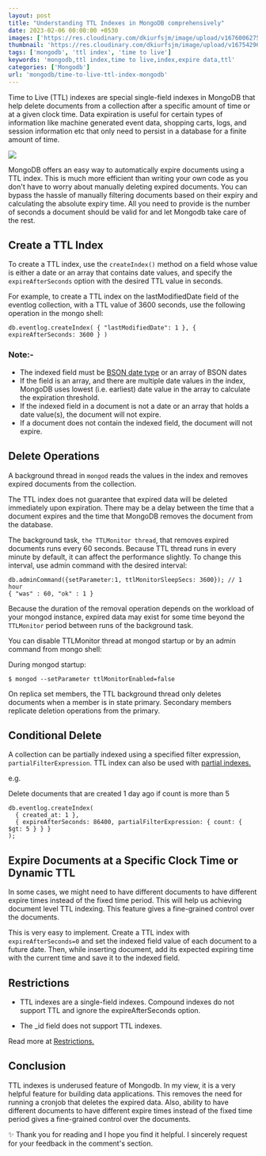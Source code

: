 ```yaml
---
layout: post
title: "Understanding TTL Indexes in MongoDB comprehensively"
date: 2023-02-06 00:00:00 +0530
images: ['https://res.cloudinary.com/dkiurfsjm/image/upload/v1676006275/ttl_axpreo.jpg']
thumbnail: 'https://res.cloudinary.com/dkiurfsjm/image/upload/v1675429691/MongoDB_jeatlj.jpg'
tags: ['mongodb', 'ttl index', 'time to live']
keywords: 'mongodb,ttl index,time to live,index,expire data,ttl'
categories: ['Mongodb']
url: 'mongodb/time-to-live-ttl-index-mongodb'
---
```


Time to Live (TTL) indexes are special single-field indexes in MongoDB that help delete documents from a collection after a specific amount of time or at a given clock time. Data expiration is useful for certain types of information like machine generated event data, shopping carts, logs, and session information etc that only need to persist in a database for a finite amount of time.

![](https://res.cloudinary.com/dkiurfsjm/image/upload/v1676006275/ttl_axpreo.jpg)

MongoDB offers an easy way to automatically expire documents using a TTL index. This is much more efficient than writing your own code as you don't have to worry about manually deleting expired documents. You can bypass the hassle of manually filtering documents based on their expiry and calculating the absolute expiry time. All you need to provide is the number of seconds a document should be valid for and let Mongodb take care of the rest.

## Create a TTL Index

To create a TTL index, use the `createIndex()` method on a field whose value is either a date or an array that contains date values, and specify the `expireAfterSeconds` option with the desired TTL value in seconds.

For example, to create a TTL index on the lastModifiedDate field of the eventlog collection, with a TTL value of 3600 seconds, use the following operation in the mongo shell:

```
db.eventlog.createIndex( { "lastModifiedDate": 1 }, { expireAfterSeconds: 3600 } )
```
### Note:-
- The indexed field must be [BSON date type](https://www.mongodb.com/docs/manual/reference/bson-types/?ref=hackernoon.com#document-bson-type-date) or an array of BSON dates
- If the field is an array, and there are multiple date values in the index, MongoDB uses lowest (i.e. earliest) date value in the array to calculate the expiration threshold.
- If the indexed field in a document is not a date or an array that holds a date value(s), the document will not expire.
- If a document does not contain the indexed field, the document will not expire.

## Delete Operations

A background thread in `mongod` reads the values in the index and removes expired documents from the collection.

The TTL index does not guarantee that expired data will be deleted immediately upon expiration. There may be a delay between the time that a document expires and the time that MongoDB removes the document from the database.

The background task, `the TTLMonitor thread`, that removes expired documents runs every 60 seconds. Because TTL thread runs in every minute by default, it can affect the performance slightly. To change this interval, use admin command with the desired interval:

```
db.adminCommand({setParameter:1, ttlMonitorSleepSecs: 3600}); // 1 hour
{ "was" : 60, "ok" : 1 }
```

Because the duration of the removal operation depends on the workload of your mongod instance, expired data may exist for some time beyond the `TTLMonitor` period between runs of the background task.

You can disable TTLMonitor thread at mongod startup or by an admin command from mongo shell:

During mongod startup:

```$ mongod --setParameter ttlMonitorEnabled=false```

On replica set members, the TTL background thread only deletes documents when a member is in state primary. Secondary members replicate deletion operations from the primary.

## Conditional Delete

A collection can be partially indexed using a specified filter expression, `partialFilterExpression`. TTL index can also be used with [partial indexes.](https://www.mongodb.com/docs/manual/core/index-partial/)

e.g.

Delete documents that are created 1 day ago if count is more than 5

```
db.eventlog.createIndex(
  { created_at: 1 },
  { expireAfterSeconds: 86400, partialFilterExpression: { count: { $gt: 5 } } }
);
```

## Expire Documents at a Specific Clock Time or Dynamic TTL

In some cases, we might need to have different documents to have different expire times instead of the fixed time period. This will help us achieving document level TTL indexing. This feature gives a fine-grained control over the documents.

This is very easy to implement. Create a TTL index with `expireAfterSeconds=0` and set the indexed field value of each document to a future date. Then, while inserting document, add its expected expiring time with the current time and save it to the indexed field.


## Restrictions

- TTL indexes are a single-field indexes. Compound indexes do not support TTL and ignore the expireAfterSeconds option.

- The _id field does not support TTL indexes.

Read more at [Restrictions.](https://www.mongodb.com/docs/manual/core/index-ttl/#restrictions)

## Conclusion

TTL indexes is underused feature of Mongodb. In my view, it is a very helpful feature for building data applications. This removes the need for running a cronjob that deletes the expired data. Also, ability to have different documents to have different expire times instead of the fixed time period gives a fine-grained control over the documents.

✨ Thank you for reading and I hope you find it helpful. I sincerely request for your feedback in the comment's section.